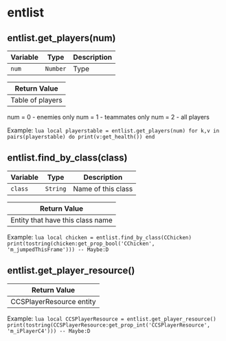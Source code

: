 # entlist

## entlist.get_players(num)

| Variable | Type     | Description |
| -------- | -------- | ----------- |
| `num`    | `Number` |    Type     |


|  Return Value    |
| ---------------- |
| Table of players |

num = 0 - enemies only 
num = 1 - teammates only
num = 2 - all players

Example:
    ```lua
    local playerstable = entlist.get_players(num)
    for k,v in pairs(playerstable) do
        print(v:get_health())
    end
    ```

## entlist.find_by_class(class)

| Variable |   Type   |    Description     |
| -------- | -------- | ------------------ |
| `class`  | `String` | Name of this class |


|          Return Value            |
| -------------------------------- |
| Entity that have this class name |

Example:
    ```lua
    local chicken = entlist.find_by_class(CChicken)
    print(tostring(chicken:get_prop_bool('CChicken', 'm_jumpedThisFrame'))) -- Maybe:D
    ```

## entlist.get_player_resource()

|       Return Value       |
| ------------------------ |
| CCSPlayerResource entity |

Example:
    ```lua
    local CCSPlayerResource = entlist.get_player_resource()
    print(tostring(CCSPlayerResource:get_prop_int('CCSPlayerResource', 'm_iPlayerC4'))) -- Maybe:D
    ```